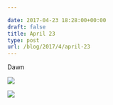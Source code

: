 ```yaml
---

date: 2017-04-23 18:28:00+00:00
draft: false
title: April 23
type: post
url: /blog/2017/4/april-23
---
```


Dawn



  
   ![](/images/2017-04-23-20174april-23/IMG_0959.jpg)

  

  
   ![](/images/2017-04-23-20174april-23/IMG_0957.jpg)

  


